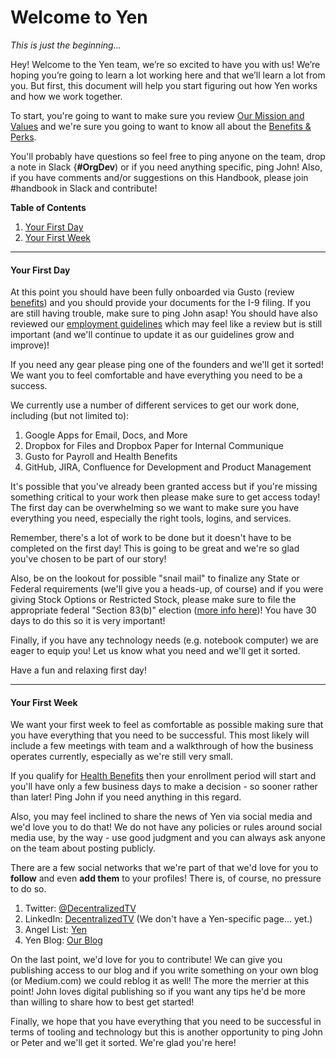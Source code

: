 # Welcome to Yen
*This is just the beginning...*

Hey! Welcome to the Yen team, we’re so excited to have you with us! We’re hoping you’re going to learn a lot working here and that we’ll learn a lot from you. But first, this document will help you start figuring out how Yen works and how we work together.

To start, you're going to want to make sure you review [Our Mission and Values](https://github.com/yenio/handbook/blob/master/0-introduction.md#mission-statement) and we're sure you going to want to know all about the [Benefits & Perks](https://github.com/yenio/handbook/blob/master/2-benefits.md). 

You'll probably have questions so feel free to ping anyone on the team, drop a note in Slack {**#OrgDev**) or if you need anything specific, ping John! Also, if you have comments and/or suggestions on this Handbook, please join #handbook in Slack and contribute!

**Table of Contents**

1. [Your First Day](https://github.com/yenio/handbook/blob/master/1-onboarding.md#your-first-day)
2. [Your First Week](https://github.com/yenio/handbook/blob/master/1-onboarding.md#your-first-week)

***

#### Your First Day

At this point you should have been fully onboarded via Gusto (review [benefits](https://github.com/yenio/handbook/blob/master/2-benefits.md)) and you should provide your documents for the I-9 filing. If you are still having trouble, make sure to ping John asap! You should have also reviewed our [employment guidelines](https://github.com/yenio/handbook/blob/master/3-employment.md) which may feel like a review but is still important (and we'll continue to update it as our guidelines grow and improve)!

If you need any gear please ping one of the founders and we'll get it sorted! We want you to feel comfortable and have everything you need to be a success.

We currently use a number of different services to get our work done, including (but not limited to):

1. Google Apps for Email, Docs, and More
2. Dropbox for Files and Dropbox Paper for Internal Communique
3. Gusto for Payroll and Health Benefits
4. GitHub, JIRA, Confluence for Development and Product Management

It's possible that you've already been granted access but if you're missing something critical to your work then please make sure to get access today! The first day can be overwhelming so we want to make sure you have everything you need, especially the right tools, logins, and services.

Remember, there's a lot of work to be done but it doesn't have to be completed on the first day! This is going to be great and we're so glad you've chosen to be part of our story!

Also, be on the lookout for possible "snail mail" to finalize any State or Federal requirements (we'll give you a heads-up, of course) and if you were giving Stock Options or Restricted Stock, please make sure to file the appropriate federal "Section 83(b)" election ([more info here](https://www.cooleygo.com/what-is-a-section-83b-election/))! You have 30 days to do this so it is very important!

Finally, if you have any technology needs (e.g. notebook computer) we are eager to equip you! Let us know what you need and we'll get it sorted.

Have a fun and relaxing first day!

***

#### Your First Week

We want your first week to feel as comfortable as possible making sure that you have everything that you need to be successful. This most likely will include a few meetings with team and a walkthrough of how the business operates currently, especially as we're still very small.

If you qualify for [Health Benefits](https://github.com/yenio/handbook/blob/master/2-benefits.md) then your enrollment period will start and you'll have only a few business days to make a decision - so sooner rather than later! Ping John if you need anything in this regard.

Also, you may feel inclined to share the news of Yen via social media and we'd love you to do that! We do not have any policies or rules around social media use, by the way - use good judgment and you can always ask anyone on the team about posting publicly.

There are a few social networks that we're part of that we'd love for you to **follow** and even **add them** to your profiles! There is, of course, no pressure to do so.

1. Twitter: [@DecentralizedTV](http://twitter.com/decentralizedtv)
2. LinkedIn: [DecentralizedTV](https://www.linkedin.com/company/decentralized/) (We don't have a Yen-specific page... yet.)
3. Angel List: [Yen](https://angel.co/yen)
4. Yen Blog: [Our Blog](https://blog.yen.io/)

On the last point, we'd love for you to contribute! We can give you publishing access to our blog and if you write something on your own blog (or Medium.com) we could reblog it as well! The more the merrier at this point! John loves digital publishing so if you want any tips he'd be more than willing to share how to best get started!

Finally, we hope that you have everything that you need to be successful in terms of tooling and technology but this is another opportunity to ping John or Peter and we'll get it sorted. We're glad you're here!

